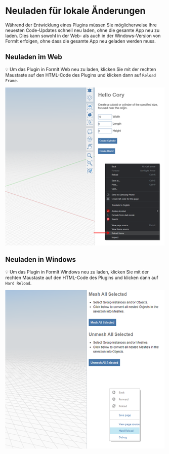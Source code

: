 # Neuladen für lokale Änderungen

Während der Entwicklung eines Plugins müssen Sie möglicherweise Ihre neuesten Code-Updates schnell neu laden, ohne die gesamte App neu zu laden. Dies kann sowohl in der Web- als auch in der Windows-Version von FormIt erfolgen, ohne dass die gesamte App neu geladen werden muss.

## Neuladen im Web

💡 Um das Plugin in FormIt Web neu zu laden, klicken Sie mit der rechten Maustaste auf den HTML-Code des Plugins und klicken dann auf `Reload Frame`.

![](<../../../.gitbook/assets/d11 (1).png>)

## Neuladen in Windows

💡 Um das Plugin in FormIt Windows neu zu laden, klicken Sie mit der rechten Maustaste auf den HTML-Code des Plugins und klicken dann auf `Hard Reload`.

![](../../../.gitbook/assets/d18.png)
